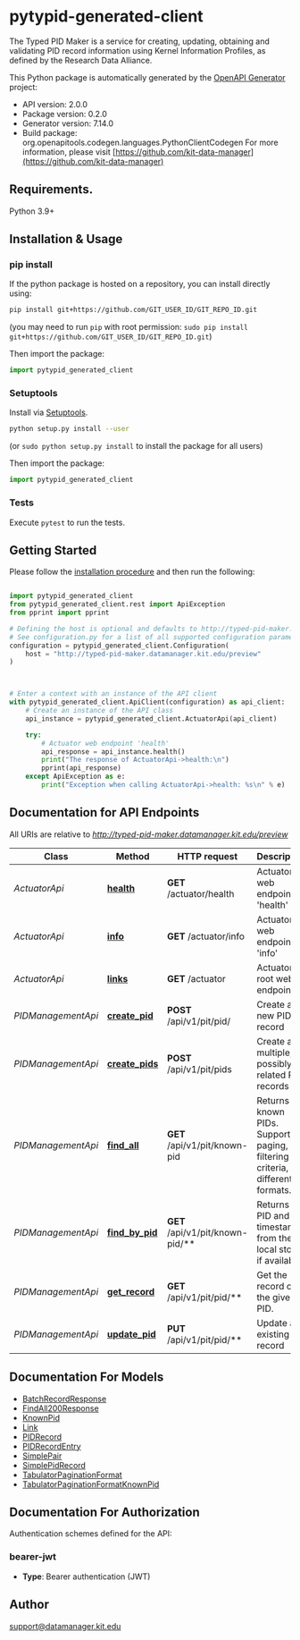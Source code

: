 # pytypid-generated-client
The Typed PID Maker is a service for creating, updating, obtaining and validating PID record information using Kernel Information Profiles, as defined by the Research Data Alliance.

This Python package is automatically generated by the [OpenAPI Generator](https://openapi-generator.tech) project:

- API version: 2.0.0
- Package version: 0.2.0
- Generator version: 7.14.0
- Build package: org.openapitools.codegen.languages.PythonClientCodegen
For more information, please visit [https://github.com/kit-data-manager](https://github.com/kit-data-manager)

## Requirements.

Python 3.9+

## Installation & Usage
### pip install

If the python package is hosted on a repository, you can install directly using:

```sh
pip install git+https://github.com/GIT_USER_ID/GIT_REPO_ID.git
```
(you may need to run `pip` with root permission: `sudo pip install git+https://github.com/GIT_USER_ID/GIT_REPO_ID.git`)

Then import the package:
```python
import pytypid_generated_client
```

### Setuptools

Install via [Setuptools](http://pypi.python.org/pypi/setuptools).

```sh
python setup.py install --user
```
(or `sudo python setup.py install` to install the package for all users)

Then import the package:
```python
import pytypid_generated_client
```

### Tests

Execute `pytest` to run the tests.

## Getting Started

Please follow the [installation procedure](#installation--usage) and then run the following:

```python

import pytypid_generated_client
from pytypid_generated_client.rest import ApiException
from pprint import pprint

# Defining the host is optional and defaults to http://typed-pid-maker.datamanager.kit.edu/preview
# See configuration.py for a list of all supported configuration parameters.
configuration = pytypid_generated_client.Configuration(
    host = "http://typed-pid-maker.datamanager.kit.edu/preview"
)



# Enter a context with an instance of the API client
with pytypid_generated_client.ApiClient(configuration) as api_client:
    # Create an instance of the API class
    api_instance = pytypid_generated_client.ActuatorApi(api_client)

    try:
        # Actuator web endpoint 'health'
        api_response = api_instance.health()
        print("The response of ActuatorApi->health:\n")
        pprint(api_response)
    except ApiException as e:
        print("Exception when calling ActuatorApi->health: %s\n" % e)

```

## Documentation for API Endpoints

All URIs are relative to *http://typed-pid-maker.datamanager.kit.edu/preview*

Class | Method | HTTP request | Description
------------ | ------------- | ------------- | -------------
*ActuatorApi* | [**health**](docs/ActuatorApi.md#health) | **GET** /actuator/health | Actuator web endpoint &#39;health&#39;
*ActuatorApi* | [**info**](docs/ActuatorApi.md#info) | **GET** /actuator/info | Actuator web endpoint &#39;info&#39;
*ActuatorApi* | [**links**](docs/ActuatorApi.md#links) | **GET** /actuator | Actuator root web endpoint
*PIDManagementApi* | [**create_pid**](docs/PIDManagementApi.md#create_pid) | **POST** /api/v1/pit/pid/ | Create a new PID record
*PIDManagementApi* | [**create_pids**](docs/PIDManagementApi.md#create_pids) | **POST** /api/v1/pit/pids | Create a multiple, possibly related PID records
*PIDManagementApi* | [**find_all**](docs/PIDManagementApi.md#find_all) | **GET** /api/v1/pit/known-pid | Returns all known PIDs. Supports paging, filtering criteria, and different formats.
*PIDManagementApi* | [**find_by_pid**](docs/PIDManagementApi.md#find_by_pid) | **GET** /api/v1/pit/known-pid/** | Returns a PID and its timestamps from the local store, if available.
*PIDManagementApi* | [**get_record**](docs/PIDManagementApi.md#get_record) | **GET** /api/v1/pit/pid/** | Get the record of the given PID.
*PIDManagementApi* | [**update_pid**](docs/PIDManagementApi.md#update_pid) | **PUT** /api/v1/pit/pid/** | Update an existing PID record


## Documentation For Models

 - [BatchRecordResponse](docs/BatchRecordResponse.md)
 - [FindAll200Response](docs/FindAll200Response.md)
 - [KnownPid](docs/KnownPid.md)
 - [Link](docs/Link.md)
 - [PIDRecord](docs/PIDRecord.md)
 - [PIDRecordEntry](docs/PIDRecordEntry.md)
 - [SimplePair](docs/SimplePair.md)
 - [SimplePidRecord](docs/SimplePidRecord.md)
 - [TabulatorPaginationFormat](docs/TabulatorPaginationFormat.md)
 - [TabulatorPaginationFormatKnownPid](docs/TabulatorPaginationFormatKnownPid.md)


<a id="documentation-for-authorization"></a>
## Documentation For Authorization


Authentication schemes defined for the API:
<a id="bearer-jwt"></a>
### bearer-jwt

- **Type**: Bearer authentication (JWT)


## Author

support@datamanager.kit.edu


